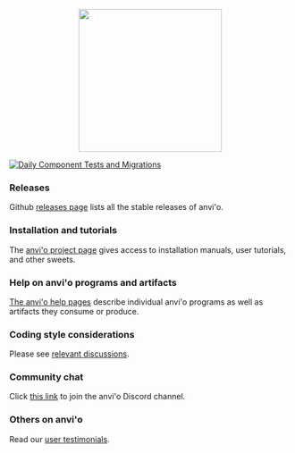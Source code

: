 <p align="center"><img src="https://github.com/merenlab/anvio/raw/master/anvio/data/interactive/images/logo-fancy.png" height="256" /></p>

[![Daily Component Tests and Migrations](https://github.com/merenlab/anvio/actions/workflows/daily-component-tests-and-migrations.yaml/badge.svg)](https://github.com/merenlab/anvio/actions/workflows/daily-component-tests-and-migrations.yaml)

### Releases

Github [releases page](https://github.com/merenlab/anvio/releases) lists all the stable releases of anvi'o.

### Installation and tutorials

The [anvi'o project page](https://anvio.org) gives access to installation manuals, user tutorials, and other sweets.

### Help on anvi'o programs and artifacts

[The anvi'o help pages](https://anvio.org/help) describe individual anvi'o programs as well as artifacts they consume or produce.

### Coding style considerations

Please see [relevant discussions](https://github.com/merenlab/anvio/issues?q=label%3A%22coding+style%22+).

### Community chat

Click [this link](https://discord.gg/C6He6mSNY4) to join the anvi'o Discord channel.

### Others on anvi'o

Read our [user testimonials](http://merenlab.org/2017/07/12/testimonials/).
